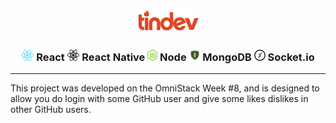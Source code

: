 <h1 align="center">
    <img alt="" title="" src="imgs/logo.png">
</h1>

<h3 align="center"> <img src="imgs/react.png" alt="react" height="18"> React <img src="imgs/react-native.png" alt="react-native" height="18"> React Native <img src="imgs/node.png" alt="node" height="18"> Node <img src="imgs/mongodb.png" alt="mongodb" height="18"> MongoDB <img src="imgs/socketio.png" alt="node" height="18"> Socket.io </h3>

---

This project was developed on the OmniStack Week #8, and is designed to allow you do login with some GitHub user and give some likes dislikes in other GitHub users.